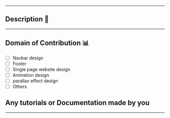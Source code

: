 <hr>

## Description 📜

<!-- Please describe the issue in brief. -->

<hr>

## Domain of Contribution 📊

- [ ] Navbar design
- [ ] Footer
- [ ] Single page website design
- [ ] Animation design
- [ ] parallax effect design 
- [ ] Others

## Any tutorials or Documentation made by you 

<hr>
